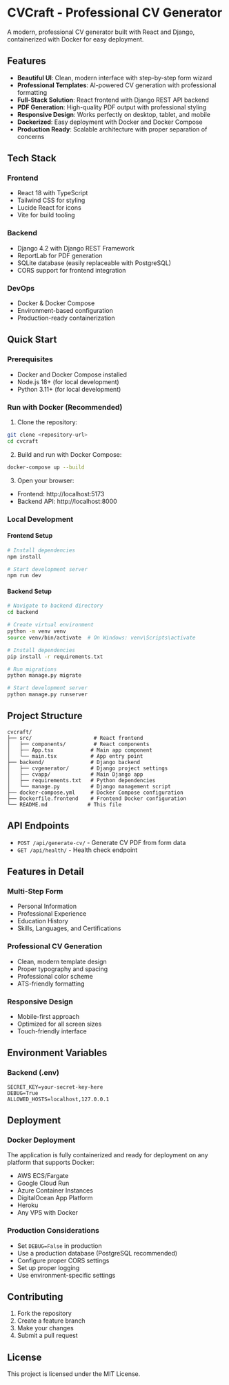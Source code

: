 # CVCraft - Professional CV Generator

A modern, professional CV generator built with React and Django, containerized with Docker for easy deployment.

## Features

- **Beautiful UI**: Clean, modern interface with step-by-step form wizard
- **Professional Templates**: AI-powered CV generation with professional formatting
- **Full-Stack Solution**: React frontend with Django REST API backend
- **PDF Generation**: High-quality PDF output with professional styling
- **Responsive Design**: Works perfectly on desktop, tablet, and mobile
- **Dockerized**: Easy deployment with Docker and Docker Compose
- **Production Ready**: Scalable architecture with proper separation of concerns

## Tech Stack

### Frontend
- React 18 with TypeScript
- Tailwind CSS for styling
- Lucide React for icons
- Vite for build tooling

### Backend
- Django 4.2 with Django REST Framework
- ReportLab for PDF generation
- SQLite database (easily replaceable with PostgreSQL)
- CORS support for frontend integration

### DevOps
- Docker & Docker Compose
- Environment-based configuration
- Production-ready containerization

## Quick Start

### Prerequisites
- Docker and Docker Compose installed
- Node.js 18+ (for local development)
- Python 3.11+ (for local development)

### Run with Docker (Recommended)

1. Clone the repository:
```bash
git clone <repository-url>
cd cvcraft
```

2. Build and run with Docker Compose:
```bash
docker-compose up --build
```

3. Open your browser:
- Frontend: http://localhost:5173
- Backend API: http://localhost:8000

### Local Development

#### Frontend Setup
```bash
# Install dependencies
npm install

# Start development server
npm run dev
```

#### Backend Setup
```bash
# Navigate to backend directory
cd backend

# Create virtual environment
python -m venv venv
source venv/bin/activate  # On Windows: venv\Scripts\activate

# Install dependencies
pip install -r requirements.txt

# Run migrations
python manage.py migrate

# Start development server
python manage.py runserver
```

## Project Structure

```
cvcraft/
├── src/                    # React frontend
│   ├── components/         # React components
│   ├── App.tsx            # Main app component
│   └── main.tsx           # App entry point
├── backend/               # Django backend
│   ├── cvgenerator/       # Django project settings
│   ├── cvapp/             # Main Django app
│   ├── requirements.txt   # Python dependencies
│   └── manage.py          # Django management script
├── docker-compose.yml     # Docker Compose configuration
├── Dockerfile.frontend    # Frontend Docker configuration
└── README.md             # This file
```

## API Endpoints

- `POST /api/generate-cv/` - Generate CV PDF from form data
- `GET /api/health/` - Health check endpoint

## Features in Detail

### Multi-Step Form
- Personal Information
- Professional Experience
- Education History
- Skills, Languages, and Certifications

### Professional CV Generation
- Clean, modern template design
- Proper typography and spacing
- Professional color scheme
- ATS-friendly formatting

### Responsive Design
- Mobile-first approach
- Optimized for all screen sizes
- Touch-friendly interface

## Environment Variables

### Backend (.env)
```
SECRET_KEY=your-secret-key-here
DEBUG=True
ALLOWED_HOSTS=localhost,127.0.0.1
```

## Deployment

### Docker Deployment
The application is fully containerized and ready for deployment on any platform that supports Docker:

- AWS ECS/Fargate
- Google Cloud Run
- Azure Container Instances
- DigitalOcean App Platform
- Heroku
- Any VPS with Docker

### Production Considerations
- Set `DEBUG=False` in production
- Use a production database (PostgreSQL recommended)
- Configure proper CORS settings
- Set up proper logging
- Use environment-specific settings

## Contributing

1. Fork the repository
2. Create a feature branch
3. Make your changes
4. Submit a pull request

## License

This project is licensed under the MIT License.